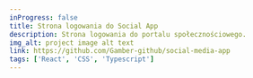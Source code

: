 ```yaml
---
inProgress: false
title: Strona logowania do Social App
description: Strona logowania do portalu społecznościowego.
img_alt: project image alt text
link: https://github.com/Gamber-github/social-media-app
tags: ['React', 'CSS', 'Typescript']
---
```

